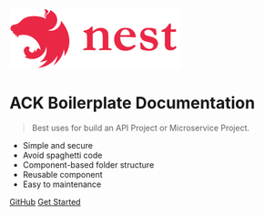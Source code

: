 <img src="_media/nestjs_logo.svg" alt="nestjs" width="300"/>

# ACK Boilerplate Documentation

> Best uses for build an API Project or Microservice Project.

- Simple and secure
- Avoid spaghetti code
- Component-based folder structure
- Reusable component
- Easy to maintenance

[GitHub](https://github.com/andrechristikan/ack-nestjs-boilerplate-mongoose.git)
[Get Started](#welcome)